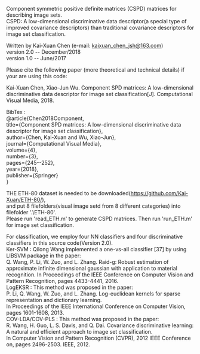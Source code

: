 Component symmetric positive definite matrices (CSPD) matrices for describing image sets.  
CSPD: A low-dimensional discriminative data descriptor(a special type of improved covariance descriptors) than traditional covariance descriptors for image set classification.  

Written by Kai-Xuan Chen (e-mail: kaixuan_chen_jsh@163.com)  
version 2.0 -- December/2018  
version 1.0 -- June/2017  

Please cite the following paper (more theoretical and technical details) if your are using this code:

Kai-Xuan Chen, Xiao-Jun Wu. Component SPD matrices: A low-dimensional discriminative
data descriptor for image set classification[J]. Computational Visual Media, 2018. 

BibTex :   
@article{Chen2018Component,  
      title={Component SPD matrices: A low-dimensional discriminative data descriptor for image set classification},  
      author={Chen, Kai-Xuan and Wu, Xiao-Jun},  
      journal={Computational Visual Media},  
      volume={4},  
      number={3},  
      pages={245--252},  
      year={2018},  
      publisher={Springer}  
}  

THE ETH-80 dataset is needed to be downloaded(https://github.com/Kai-Xuan/ETH-80/),  
and put 8 filefolders(visual image setd from 8 different categories) into filefolder '.\ETH-80\'.  
Please run 'read_ETH.m' to generate CSPD matrices. Then run 'run_ETH.m' for image set classification.  


For classification, we employ four NN classifiers and four discriminative classifiers in this source code(Version 2.0).  
Ker-SVM : Qilong Wang implemented a one-vs-all classifier [37] by using LIBSVM package in the paper:  
	Q. Wang, P. Li, W. Zuo, and L. Zhang. Raid-g: Robust estimation of approximate infinite dimensional gaussian with application to material recognition. In Proceedings of the IEEE Conference on   Computer Vision and Pattern Recognition, pages 4433-4441, 2016.  
LogEKSR : This method was proposed in the paper:  
	P. Li, Q. Wang, W. Zuo, and L. Zhang. Log-euclidean kernels for sparse representation and dictionary learning.   
	In Proceedings of the IEEE International Conference on Computer Vision, pages 1601-1608, 2013.  
COV-LDA/COV-PLS :  This method was proposed in the paper:  
	R. Wang, H. Guo, L. S. Davis, and Q. Dai. Covariance discriminative learning: A natural and efficient approach to image set classification.  
	In Computer Vision and Pattern Recognition (CVPR), 2012 IEEE Conference on, pages 2496-2503. IEEE, 2012.  